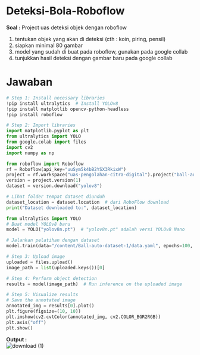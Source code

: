 # Deteksi-Bola-Roboflow

**Soal :**
Project uas deteksi objek dengan roboflow
1. tentukan objek yang akan di deteksi (cth : koin, piring, pensil)
2. siapkan minimal 80 gambar
3. model yang sudah di buat pada roboflow, gunakan pada google collab
4. tunjukkan hasil deteksi dengan gambar baru pada google collab

 # Jawaban

```python
# Step 1: Install necessary libraries
!pip install ultralytics  # Install YOLOv8
!pip install matplotlib opencv-python-headless
!pip install roboflow

# Step 2: Import libraries
import matplotlib.pyplot as plt
from ultralytics import YOLO
from google.colab import files
import cv2
import numpy as np

from roboflow import Roboflow
rf = Roboflow(api_key="uuSym5k4bB2YSX3RkixW")
project = rf.workspace("uas-pengolahan-citra-digital").project("ball-auto-dataset")
version = project.version(1)
dataset = version.download("yolov8")

# Lihat folder tempat dataset diunduh
dataset_location = dataset.location  # dari RoboFlow download
print("Dataset downloaded to:", dataset_location)

from ultralytics import YOLO
# Buat model YOLOv8 baru
model = YOLO("yolov8n.pt")  # "yolov8n.pt" adalah versi YOLOv8 Nano

# Jalankan pelatihan dengan dataset
model.train(data="/content/Ball-auto-dataset-1/data.yaml", epochs=100, imgsz=320)

# Step 3: Upload image
uploaded = files.upload()
image_path = list(uploaded.keys())[0]

# Step 4: Perform object detection
results = model(image_path)  # Run inference on the uploaded image

# Step 5: Visualize results
# Save the annotated image
annotated_img = results[0].plot()
plt.figure(figsize=(10, 10))
plt.imshow(cv2.cvtColor(annotated_img, cv2.COLOR_BGR2RGB))
plt.axis("off")
plt.show()

```
**Output :** <br>
![download (1)](https://github.com/user-attachments/assets/05575278-8b49-477c-ab21-edb61e8e284b)

